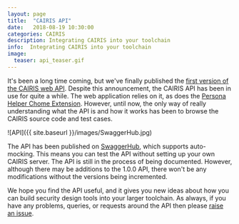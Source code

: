```yaml
---
layout: page
title:  "CAIRIS API"
date:   2018-08-19 10:30:00
categories: CAIRIS
description: Integrating CAIRIS into your toolchain
info:  Integrating CAIRIS into your toolchain
image:
  teaser: api_teaser.gif
---
```


It's been a long time coming, but we've finally published the [first version of the CAIRIS web API](https://app.swaggerhub.com/apis/failys/CAIRIS/1.0.0).  Despite this announcement, the CAIRIS API has been in use for quite a while.  The web application relies on it, as does the [Persona Helper Chome Extension]().  However, until now, the only way of really understanding what the API is and how it works has been to browse the CAIRIS source code and test cases.

![API]({{ site.baseurl }}/images/SwaggerHub.jpg)

The API has been published on [SwaggerHub](https://swagger.io), which supports auto-mocking.  This means you can test the API without setting up your own CAIRIS server.  The API is still in the process of being documented.  However, although there may be additions to the 1.0.0 API, there won't be any modifications without the versions being incremented.  

We hope you find the API useful, and it gives you new ideas about how you can build security design tools into your larger toolchain.  As always, if you have any problems, queries, or requests around the API then please [raise an issue](https://github.com/failys/cairis/issues).
